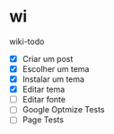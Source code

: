# wi
wiki-todo

- [X] Criar um post 
- [X] Escolher um tema 
- [X] Instalar um tema 
- [X] Editar tema
- [ ] Editar fonte
- [ ] Google Optmize Tests
- [ ] Page Tests
